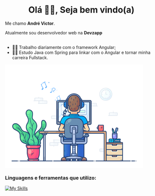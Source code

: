 
<div>
  <h1 align="center">Olá 👋🏼, Seja bem vindo(a)</h1>
</div>
  


<p align="left" >
Me chamo <b>André Victor</b>.
</p>

<p align="left" >
Atualmente sou desenvolvedor web na <b>Devzapp</b> <br/><br/>
</p>

- 👩‍💻 Trabalho diariamente com o framework Angular; 
- 👩‍💻 Estudo Java com Spring para linkar com o Angular e tornar minha carreira Fullstack.

<div >
  <a href="https://api.daily.dev/get?r=SupianIDz" target="_blank">
    <img
      width="455"
      align="center"
      src="https://raw.githubusercontent.com/SupianIDz/SupianIDz/main/coding.gif"
    />
  </a>
</div>

<h3 align="left" >Linguagens e ferramentas que utilizo:</h3>

[![My Skills](https://skillicons.dev/icons?i=angular,typescript,java,spring,js,mongodb,html,css,bootstrap&theme=light)](https://skillicons.dev)

